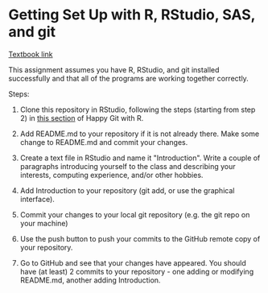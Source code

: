 
# Getting Set Up with R, RStudio, SAS, and git

[Textbook link](https://srvanderplas.github.io/unl-stat850/tools.html)

This assignment assumes you have R, RStudio, and git installed successfully and that all of the programs are working together correctly. 

Steps:

1. Clone this repository in RStudio, following the steps (starting from step 2) in [this section](https://happygitwithr.com/existing-github-first.html#new-rstudio-project-via-git-clone-1) of Happy Git with R. 

2. Add README.md to your repository if it is not already there. Make some change to README.md and commit your changes.

3. Create a text file in RStudio and name it "Introduction". Write a couple of paragraphs introducing yourself to the class and describing your interests, computing experience, and/or other hobbies.

4. Add Introduction to your repository (git add, or use the graphical interface).

5. Commit your changes to your local git repository (e.g. the git repo on your machine)

6. Use the push button to push your commits to the GitHub remote copy of your repository.

7. Go to GitHub and see that your changes have appeared. You should have (at least) 2 commits to your repository - one adding or modifying README.md, another adding Introduction.
